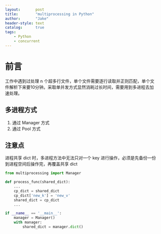 ```yaml
---
layout:       post
title:        "multiprocessing in Python"
author:       "Jake"
header-style: text
catalog:      true
tags:
    - Python
    - concurrent
---
```


# 前言
工作中遇到过处理 n 个超多行文件，单个文件需要逐行读取并正则匹配，单个文件解析下来要10分钟。采取单并发方式显然消耗过长时间，需要用到多进程去加速处理。

## 多进程方式
1. 通过 Manager 方式
2. 通过 Pool 方式

## 注意点
进程共享 dict 时，多进程方法中无法只对一个 key 进行操作，必须是先备份一份到进程空间后操作完，再覆盖共享 dict
```python
from multiprocessing import Manager

def process_func(shared_dict):
    ...
    cp_dict = shared_dict
    cp_dict['new_k'] = 'new_v'
    shared_dict = cp_dict
    ...

if __name__ == '__main__':
    manager = Manager()
    with manager:
        shared_dict = manager.dict()
```
